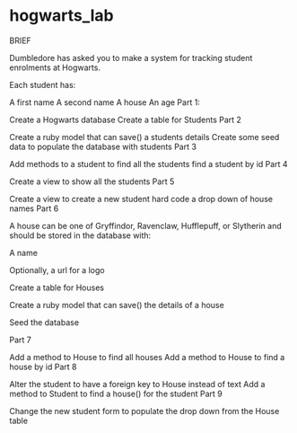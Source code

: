 # hogwarts_lab

BRIEF


Dumbledore has asked you to make a system for tracking student enrolments at Hogwarts.

Each student has:

A first name
A second name
A house
An age
Part 1:

Create a Hogwarts database
Create a table for Students
Part 2

Create a ruby model that can save() a students details
Create some seed data to populate the database with students
Part 3

Add methods to a student to
find all the students
find a student by id
Part 4

Create a view to show all the students
Part 5

Create a view to create a new student
hard code a drop down of house names
Part 6

A house can be one of Gryffindor, Ravenclaw, Hufflepuff, or Slytherin and should be stored in the database with:

A name

Optionally, a url for a logo

Create a table for Houses

Create a ruby model that can save() the details of a house

Seed the database

Part 7

Add a method to House to find all houses
Add a method to House to find a house by id
Part 8

Alter the student to have a foreign key to House instead of text
Add a method to Student to find a house() for the student
Part 9

Change the new student form to populate the drop down from the House table

